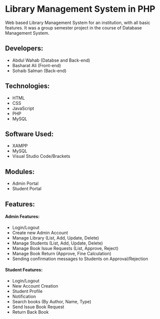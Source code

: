 # Library Management System in PHP

Web based Library Management System for an institution, with all basic features. It was a group semester project in the course of Database Management System.

## Developers:
- Abdul Wahab (Databse and Back-end)
- Basharat Ali (Front-end)
- Sohaib Salman (Back-end)

## Technologies:
- HTML
- CSS
- JavaScript
- PHP
- MySQL

## Software Used:
- XAMPP
- MySQL
- Visual Studio Code/Brackets

## Modules:
- Admin Portal
- Student Portal

## Features:
#### Admin Features:
- Login/Logout
- Create new Admin Account
- Manage Library (List, Add, Update, Delete)
- Manage Students (List, Add, Update, Delete)
- Manage Book Issue Requests (List, Approve, Reject)
- Manage Book Return (Approve, Fine Calculation)
- Sending confirmation messages to Students on Approval/Rejection

#### Student Features:
- Login/Logout
- New Account Creation
- Student Profile
- Notification
- Search books (By Author, Name, Type)
- Send Issue Book Request
- Return Back Book
